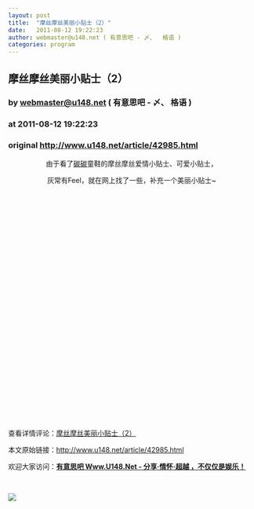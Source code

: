 ```yaml
---
layout: post
title:  "摩丝摩丝美丽小贴士（2）"
date:   2011-08-12 19:22:23
author: webmaster@u148.net ( 有意思吧 - 〆、  格语 )
categories: program
---
```


## 摩丝摩丝美丽小贴士（2）
### by webmaster@u148.net ( 有意思吧 - 〆、  格语 )
### at 2011-08-12 19:22:23
### original <http://www.u148.net/article/42985.html>

<p style="text-align:center">由于看了<a href="http://www.u148.net/u/54903">碳碳</a>童鞋的摩丝摩丝爱情小贴士、可爱小贴士，</p>
<p style="text-align:center">灰常有Feel，就在网上找了一些，补充一个美丽小贴士~</p>
<p> </p>
<p style="text-align:center"><img title="摩丝摩丝美丽小贴士（2）" alt="" src="http://file3.u148.net/2011/8/images/mocmoc2/f6428f8fde5594a7503d923c.jpg" border="0"></p>
<p> </p>
<p style="text-align:center"><img title="摩丝摩丝美丽小贴士（2）" alt="" src="http://file3.u148.net/2011/8/images/mocmoc2/6648d73d7e73a79a9e3d623e.jpg" border="0"></p>
<p> </p>
<p style="text-align:center"><img title="摩丝摩丝美丽小贴士（2）" alt="" src="http://file3.u148.net/2011/8/images/mocmoc2/42577322c7f6bcf94723e83f.jpg" border="0"></p>
<p> </p>
<p style="text-align:center"><img title="摩丝摩丝美丽小贴士（2）" alt="" src="http://file3.u148.net/2011/8/images/mocmoc2/020e66f0b18b339e7831aa38.jpg" border="0"></p>
<p> </p>
<p style="text-align:center"><img title="摩丝摩丝美丽小贴士（2）" alt="" src="http://file3.u148.net/2011/8/images/mocmoc2/b8405490a2c3efd0a877a43b.jpg" border="0"></p>
<p> </p>
<p style="text-align:center"><img title="摩丝摩丝美丽小贴士（2）" alt="" src="http://file3.u148.net/2011/8/images/mocmoc2/42577322c78bbcf94723e804.jpg" border="0"></p>
<p> </p>
<p style="text-align:center"><img title="摩丝摩丝美丽小贴士（2）" alt="" src="http://file3.u148.net/2011/8/images/mocmoc2/3bc6f7509be85a011138c205.jpg" border="0"></p>
<p> </p>
<p style="text-align:center"><img title="摩丝摩丝美丽小贴士（2）" alt="" src="http://file3.u148.net/2011/8/images/mocmoc2/aa59892be4c4a9a7e7cd4005.jpg" border="0"></p>
<p> </p>
<p style="text-align:center"><img title="摩丝摩丝美丽小贴士（2）" alt="" src="http://file3.u148.net/2011/8/images/mocmoc2/834344afe4cbd7a6faed5006.jpg" border="0"></p>
<p> </p>
<p style="text-align:center"><img title="摩丝摩丝美丽小贴士（2）" alt="" src="http://file3.u148.net/2011/8/images/mocmoc2/1708a5f041604e9ba269bdfebbe09c9e.jpg" border="0"></p><p> </p><p>查看详情评论：<a href="http://www.u148.net/article/42985.html">摩丝摩丝美丽小贴士（2）</a></p><p>本文原始链接：<a href="http://www.u148.net/article/42985.html">http://www.u148.net/article/42985.html</a></p><p>欢迎大家访问：<a href="http://www.u148.net"><strong>有意思吧 Www.U148.Net - 分享·情怀·超越 ，不仅仅是娱乐！</strong></a></p><p> </p><p><a href="http://dianpu.tao123.com?pid=mm_26142575_0_0&amp;eventid=102167"><img src="http://img.u148.net/activity/used/Tao123_category.gif" border="0"></a></p><p> </p>